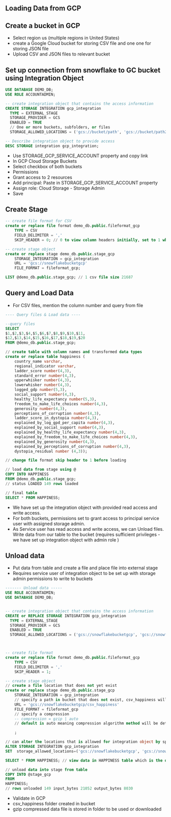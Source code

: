 ## Loading Data from GCP

## Create a bucket in GCP
- Select region us (multiple regions in United States)
- create a Google Cloud bucket for storing CSV file and one one for storing JSON file
- Upload CSV and JSON files to relevant bucket


## Set up connection from snowflake to GC bucket using Integration Object


```sql
USE DATABASE DEMO_DB;
USE ROLE ACCOUNTADMIN;

-- create integration object that contains the access information
CREATE STORAGE INTEGRATION gcp_integration
  TYPE = EXTERNAL_STAGE
  STORAGE_PROVIDER = GCS
  ENABLED = TRUE
  // One or more buckets, subfolders, or files
  STORAGE_ALLOWED_LOCATIONS = ('gcs://bucket/path', 'gcs://bucket/path2');

-- Describe integration object to provide access
DESC STORAGE integration gcp_integration;

```

- Use STORAGE_GCP_SERVICE_ACCOUNT property and copy link
- In GCP Cloud Storage Buckets
- Select checkbox of both buckets
- Permissions
- Grant access to 2 resources
- Add principal: Paste in STORAGE_GCP_SERVICE_ACCOUNT property
- Assign role: Cloud Storage - Storage Admin
- Save


## Create Stage

```sql
-- create file format for CSV
create or replace file format demo_db.public.fileformat_gcp
    TYPE = CSV
    FIELD_DELIMITER = ','
    SKIP_HEADER = 0; // 0 to view column headers initially, set to 1 when loading data into tables

-- create stage object
create or replace stage demo_db.public.stage_gcp
    STORAGE_INTEGRATION = gcp_integration
    URL = 'gcs://snowflakebucketgcp'
    FILE_FORMAT = fileformat_gcp;

LIST @demo_db.public.stage_gcp; // 1 csv file size 21687
```

## Query and Load Data
- For CSV files, mention the column number and query from file


```sql
---- Query files & Load data ----

--query files
SELECT
$1,$2,$3,$4,$5,$6,$7,$8,$9,$10,$11,
$12,$13,$14,$15,$16,$17,$18,$19,$20
FROM @demo_db.public.stage_gcp;

// create table with column names and transformed data types
create or replace table happiness (
    country_name varchar,
    regional_indicator varchar,
    ladder_score number(4,3),
    standard_error number(4,3),
    upperwhisker number(4,3),
    lowerwhisker number(4,3),
    logged_gdp number(5,3),
    social_support number(4,3),
    healthy_life_expectancy number(5,3),
    freedom_to_make_life_choices number(4,3),
    generosity number(4,3),
    perceptions_of_corruption number(4,3),
    ladder_score_in_dystopia number(4,3),
    explained_by_log_gpd_per_capita number(4,3),
    explained_by_social_support number(4,3),
    explained_by_healthy_life_expectancy number(4,3),
    explained_by_freedom_to_make_life_choices number(4,3),
    explained_by_generosity number(4,3),
    explained_by_perceptions_of_corruption number(4,3),
    dystopia_residual number (4,3));

// change file format skip header to 1 before loading

// load data from stage using @
COPY INTO HAPPINESS
FROM @demo_db.public.stage_gcp;
// status LOADED 149 rows loaded

// final table
SELECT * FROM HAPPINESS;

```

- We have set up the integration object with provided read access and write access.
- For both buckets, permissions set to grant access to principal service user with assigned storage admin.
- As Service user has read access and write access, we can Unload files. Write data from our table to the bucket (requires sufficient privileges - we have set up integration object with admin role )

## Unload data
- Put data from table and create a file and place file into external stage
- Requires service user of integration object to be set up with storage admin permissions to write to buckets


```sql
------- Unload data -----
USE ROLE ACCOUNTADMIN;
USE DATABASE DEMO_DB;


-- create integration object that contains the access information
CREATE or REPLACE STORAGE INTEGRATION gcp_integration
  TYPE = EXTERNAL_STAGE
  STORAGE_PROVIDER = GCS
  ENABLED = TRUE
  STORAGE_ALLOWED_LOCATIONS = ('gcs://snowflakebucketgcp', 'gcs://snowflakebucketgcpjson');



-- create file format
create or replace file format demo_db.public.fileformat_gcp
    TYPE = CSV
    FIELD_DELIMITER = ','
    SKIP_HEADER = 1;

-- create stage object
// create a file location that does not yet exist
create or replace stage demo_db.public.stage_gcp
    STORAGE_INTEGRATION = gcp_integration
    // specify a path in bucket that does not exist, csv_happiness will be new folder in bucket
    URL = 'gcs://snowflakebucketgcp/csv_happiness'
    FILE_FORMAT = fileformat_gcp
    // specify a compression
    -- compression = gzip | auto
    // default is auto meaning compression algorithm method will be determined automatically or can specify compression method such as gzip

    ;

// can alter the locations that is allowed for integration object by specifying different buckets or paths
ALTER STORAGE INTEGRATION gcp_integration
SET  storage_allowed_locations=('gcs://snowflakebucketgcp', 'gcs://snowflakebucketgcpjson')

SELECT * FROM HAPPINESS; // view data in HAPPINESS table which is the data we want to unload to new URL

// unload data into stage from table
COPY INTO @stage_gcp
FROM
HAPPINESS;
// rows unloaded 149 input_bytes 21052 output_bytes 8030
```

- Validate in GCP
- csv_happiness folder created in bucket
- gzip compressed data file is stored in folder to be used or downloaded
